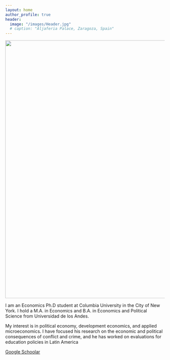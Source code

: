 ```yaml
---
layout: home
author_profile: true
header:
  image: "/images/Header.jpg"
  # caption: "Aljaferia Palace, Zaragoza, Spain"
---
```



<img src="{{ site.url}}{{site.baseurl}}/images/TA.jpg" width="562" height="816" alt="">


I am an Economics Ph.D student at Columbia University in the City of New York.
I hold a M.A. in Economics  and B.A. in Economics and Political Science from Universidad de los Andes.

My interest is in political economy, development economics, and applied microeconomics. I have focused his research on the economic and political consequences of conflict and crime, and he has worked on evaluations for education policies in Latin America

[Google Schoolar](https://scholar.google.es/citations?hl=en&user=DcFc6aIAAAAJ&scilu=&scisig=AMD79ooAAAAAXYVdzGSWsy2HXGDxRvW_4lT2of5ycwhX&gmla=AJsN-F6YRbeu-Mc76lckWbBKfbylwzT4fxH0tA4BSds55hBYV9gSyhH9HsMJvtE64fkRKtzsE_H10jIKL5-XTa5b_K6uaMXKD_X0niQBEkB09mp3hyi0Xak&sciund=5224170877574724095)
